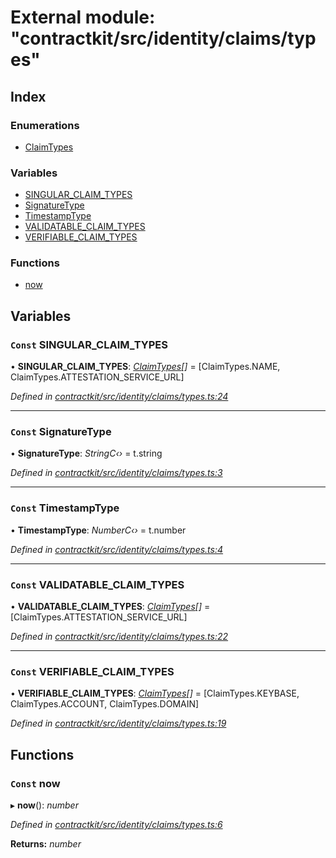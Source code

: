 # External module: "contractkit/src/identity/claims/types"

## Index

### Enumerations

* [ClaimTypes](../enums/_contractkit_src_identity_claims_types_.claimtypes.md)

### Variables

* [SINGULAR_CLAIM_TYPES](_contractkit_src_identity_claims_types_.md#const-singular_claim_types)
* [SignatureType](_contractkit_src_identity_claims_types_.md#const-signaturetype)
* [TimestampType](_contractkit_src_identity_claims_types_.md#const-timestamptype)
* [VALIDATABLE_CLAIM_TYPES](_contractkit_src_identity_claims_types_.md#const-validatable_claim_types)
* [VERIFIABLE_CLAIM_TYPES](_contractkit_src_identity_claims_types_.md#const-verifiable_claim_types)

### Functions

* [now](_contractkit_src_identity_claims_types_.md#const-now)

## Variables

### `Const` SINGULAR_CLAIM_TYPES

• **SINGULAR_CLAIM_TYPES**: *[ClaimTypes](../enums/_contractkit_src_identity_claims_types_.claimtypes.md)[]* = [ClaimTypes.NAME, ClaimTypes.ATTESTATION_SERVICE_URL]

*Defined in [contractkit/src/identity/claims/types.ts:24](https://github.com/celo-org/celo-monorepo/blob/master/packages/contractkit/src/identity/claims/types.ts#L24)*

___

### `Const` SignatureType

• **SignatureType**: *StringC‹›* = t.string

*Defined in [contractkit/src/identity/claims/types.ts:3](https://github.com/celo-org/celo-monorepo/blob/master/packages/contractkit/src/identity/claims/types.ts#L3)*

___

### `Const` TimestampType

• **TimestampType**: *NumberC‹›* = t.number

*Defined in [contractkit/src/identity/claims/types.ts:4](https://github.com/celo-org/celo-monorepo/blob/master/packages/contractkit/src/identity/claims/types.ts#L4)*

___

### `Const` VALIDATABLE_CLAIM_TYPES

• **VALIDATABLE_CLAIM_TYPES**: *[ClaimTypes](../enums/_contractkit_src_identity_claims_types_.claimtypes.md)[]* = [ClaimTypes.ATTESTATION_SERVICE_URL]

*Defined in [contractkit/src/identity/claims/types.ts:22](https://github.com/celo-org/celo-monorepo/blob/master/packages/contractkit/src/identity/claims/types.ts#L22)*

___

### `Const` VERIFIABLE_CLAIM_TYPES

• **VERIFIABLE_CLAIM_TYPES**: *[ClaimTypes](../enums/_contractkit_src_identity_claims_types_.claimtypes.md)[]* = [ClaimTypes.KEYBASE, ClaimTypes.ACCOUNT, ClaimTypes.DOMAIN]

*Defined in [contractkit/src/identity/claims/types.ts:19](https://github.com/celo-org/celo-monorepo/blob/master/packages/contractkit/src/identity/claims/types.ts#L19)*

## Functions

### `Const` now

▸ **now**(): *number*

*Defined in [contractkit/src/identity/claims/types.ts:6](https://github.com/celo-org/celo-monorepo/blob/master/packages/contractkit/src/identity/claims/types.ts#L6)*

**Returns:** *number*
